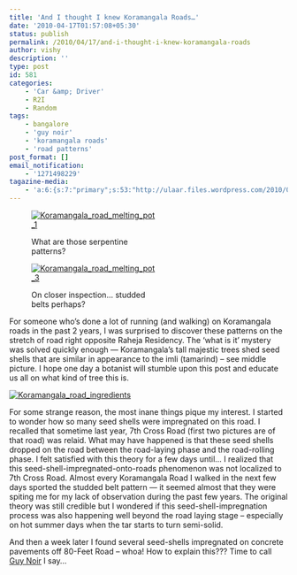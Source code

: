```yaml
---
title: 'And I thought I knew Koramangala Roads…'
date: '2010-04-17T01:57:08+05:30'
status: publish
permalink: /2010/04/17/and-i-thought-i-knew-koramangala-roads
author: vishy
description: ''
type: post
id: 581
categories: 
    - 'Car &amp; Driver'
    - R2I
    - Random
tags:
    - bangalore
    - 'guy noir'
    - 'koramangala roads'
    - 'road patterns'
post_format: []
email_notification:
    - '1271498229'
tagazine-media:
    - 'a:6:{s:7:"primary";s:53:"http://ulaar.files.wordpress.com/2010/04/img_0145.jpg";s:6:"images";a:3:{s:53:"http://ulaar.files.wordpress.com/2010/04/img_0140.jpg";a:6:{s:8:"file_url";s:53:"http://ulaar.files.wordpress.com/2010/04/img_0140.jpg";s:5:"width";s:4:"1200";s:6:"height";s:4:"1600";s:4:"type";s:5:"image";s:4:"area";s:7:"1920000";s:9:"file_path";s:0:"";}s:53:"http://ulaar.files.wordpress.com/2010/04/img_0142.jpg";a:6:{s:8:"file_url";s:53:"http://ulaar.files.wordpress.com/2010/04/img_0142.jpg";s:5:"width";s:4:"1200";s:6:"height";s:4:"1600";s:4:"type";s:5:"image";s:4:"area";s:7:"1920000";s:9:"file_path";s:0:"";}s:53:"http://ulaar.files.wordpress.com/2010/04/img_0145.jpg";a:6:{s:8:"file_url";s:53:"http://ulaar.files.wordpress.com/2010/04/img_0145.jpg";s:5:"width";s:4:"1200";s:6:"height";s:4:"1600";s:4:"type";s:5:"image";s:4:"area";s:7:"1920000";s:9:"file_path";s:0:"";}}s:6:"videos";a:0:{}s:11:"image_count";s:1:"3";s:6:"author";s:7:"2859667";s:7:"blog_id";s:7:"2786457";}'
---
```

<figure aria-describedby="caption-attachment-577" class="wp-caption alignleft" id="attachment_577" style="width: 225px">

[![](http://ulaar.files.wordpress.com/2010/04/img_0140.jpg?w=225 "Koramangala_road_melting_pot_1")](http://ulaar.files.wordpress.com/2010/04/img_0140.jpg)<figcaption class="wp-caption-text" id="caption-attachment-577">What are those serpentine patterns?</figcaption></figure>

<figure aria-describedby="caption-attachment-579" class="wp-caption alignright" id="attachment_579" style="width: 225px">

[![](http://ulaar.files.wordpress.com/2010/04/img_0142.jpg?w=225 "Koramangala_road_melting_pot_3")](http://ulaar.files.wordpress.com/2010/04/img_0142.jpg)<figcaption class="wp-caption-text" id="caption-attachment-579">On closer inspection... studded belts perhaps?</figcaption></figure>

For someone who’s done a lot of running (and walking) on Koramangala roads in the past 2 years, I was surprised to discover these patterns on the stretch of road right opposite Raheja Residency. The ‘what is it’ mystery was solved quickly enough — Koramangala’s tall majestic trees shed seed shells that are similar in appearance to the imli (tamarind) – see middle picture. I hope one day a botanist will stumble upon this post and educate us all on what kind of tree this is.

[![](http://ulaar.files.wordpress.com/2010/04/img_0145.jpg?w=225 "Koramangala_road_ingredients")](http://ulaar.files.wordpress.com/2010/04/img_0145.jpg)

For some strange reason, the most inane things pique my interest. I started to wonder how so many seed shells were impregnated on this road. I recalled that sometime last year, 7th Cross Road (first two pictures are of that road) was relaid. What may have happened is that these seed shells dropped on the road between the road-laying phase and the road-rolling phase. I felt satisfied with this theory for a few days until… I realized that this seed-shell-impregnated-onto-roads phenomenon was not localized to 7th Cross Road. Almost every Koramangala Road I walked in the next few days sported the studded belt pattern — it seemed almost that they were spiting me for my lack of observation during the past few years. The original theory was still credible but I wondered if this seed-shell-impregnation process was also happening well beyond the road laying stage – especially on hot summer days when the tar starts to turn semi-solid.

And then a week later I found several seed-shells impregnated on concrete pavements off 80-Feet Road – whoa! How to explain this??? Time to call [Guy Noir](http://en.wikipedia.org/wiki/Guy_Noir) I say…